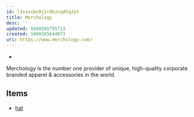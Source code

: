 ```yaml
---
id: l3sxxsbn9j2r0kzcqdtq3yt
title: Merchology
desc: ''
updated: 1660265755713
created: 1660265644073
uri: https://www.merchology.com/
---
```


- > 
Merchology is the number one provider of unique, high-quality corporate branded apparel & accessories in the world.

## Items
- [hat](https://www.merchology.com/collections/zusa-headwear/products/z750-zusa-neon-yellow-trucker-cap)